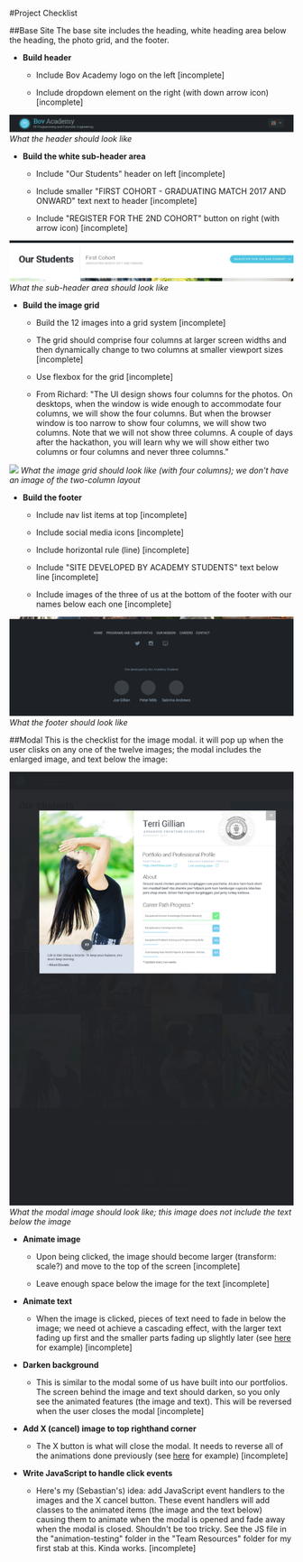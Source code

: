 #Project Checklist

##Base Site
The base site includes the heading, white heading area below the heading, the photo grid, and the footer.

* **Build header**

    * Include Bov Academy logo on the left [incomplete]

    * Include dropdown element on the right (with down arrow icon) [incomplete]

![](../images/nav-bar.png)
*What the header should look like*
<br />

* **Build the white sub-header area**

    * Include "Our Students" header on left [incomplete]

    * Include smaller "FIRST COHORT - GRADUATING MATCH 2017 AND ONWARD" text next to header [incomplete]

    * Include "REGISTER FOR THE 2ND COHORT" button on right (with arrow icon) [incomplete]

![](../images/sub-header-area.png)
*What the sub-header area should look like*
<br />

* **Build the image grid**

    * Build the 12 images into a grid system [incomplete]

    * The grid should comprise four columns at larger screen widths and then dynamically change to two columns at smaller viewport sizes [incomplete]

    * Use flexbox for the grid [incomplete]

    * From Richard: "The UI design shows four columns for the photos. On desktops, when the window is wide enough to accommodate four columns, we will show the four columns. But when the browser window is too narrow to show four columns, we will show two columns. Note that we will not show three columns. A couple of days after the hackathon, you will learn why we will show either two columns or four columns and never three columns."

![](../images/image-grid.png)
*What the image grid should look like (with four columns); we don't have an image of the two-column layout*
<br />

* **Build the footer**

    * Include nav list items at top [incomplete]

    * Include social media icons [incomplete]

    * Include horizontal rule (line) [incomplete]

    * Include "SITE DEVELOPED BY ACADEMY STUDENTS" text below line [incomplete]

    * Include images of the three of us at the bottom of the footer with our names below each one [incomplete]

![](../images/footer.png)
*What the footer should look like*
<br />

##Modal
This is the checklist for the image modal. it will pop up when the user clisks on any one of the twelve images; the modal includes the enlarged image, and text below the image:

![](../BovAcademy_Students_Website_Assets/BovAcademy_Student_Website_Modal.png)
*What the modal image should look like; this image does not include the text below the image*
<br />

* **Animate image**

    * Upon being clicked, the image should become larger (transform: scale?) and move to the top of the screen [incomplete]

    * Leave enough space below the image for the text [incomplete]

* **Animate text**

    * When the image is clicked, pieces of text need to fade in below the image; we need ot achieve a cascading effect, with the larger text fading up first and the smaller parts fading up slightly later (see [here](http://tympanus.net/Development/ImageGridEffects/index2.html) for example) [incomplete]

* **Darken background**

    * This is similar to the modal some of us have built into our portfolios. The screen behind the image and text should darken, so you only see the animated features (the image and text). This will be reversed when the user closes the modal [incomplete]


* **Add X (cancel) image to top righthand corner**

    * The X button is what will close the modal. It needs to reverse all of the animations done previously (see [here](http://tympanus.net/Development/ImageGridEffects/index2.html) for example)  [incomplete]

* **Write JavaScript to handle click events**

    * Here's my (Sebastian's) idea: add JavaScript event handlers to the images and the X cancel button. These event handlers will add classes to the animated  items (the image and the text below) causing them to animate when the modal is opened and fade away when the modal is closed. Shouldn't be too tricky. See the JS file in the "animation-testing" folder in the "Team Resources" folder for my first stab at this. Kinda works.  [incomplete]


